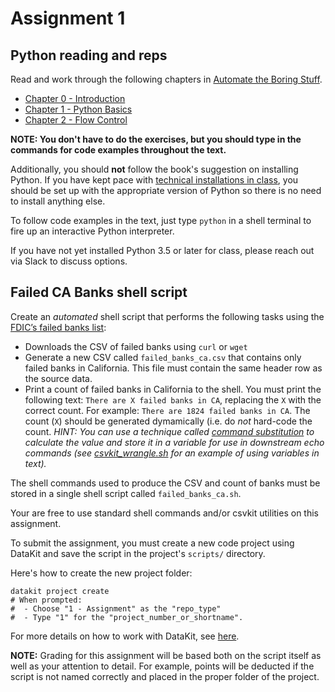 # Assignment 1

## Python reading and reps

Read and work through the following chapters in [Automate the Boring Stuff][]. 

* [Chapter 0 - Introduction](https://automatetheboringstuff.com/chapter0/)
* [Chapter 1 - Python Basics](https://automatetheboringstuff.com/chapter1/)
* [Chapter 2 - Flow Control](https://automatetheboringstuff.com/chapter2/)

**NOTE: You don't have to do the exercises, but you should type in the commands for code examples throughout the text.** 

Additionally, you should **not** follow the book's suggestion on installing Python. If you have kept pace with [technical installations in class](tech_setup.md), you should be set up with the appropriate version of Python so there is no need to install anything else.

To follow code examples in the text, just type `python` in a shell terminal to fire up an interactive Python interpreter.

If you have not yet installed Python 3.5 or later for class, please reach out via Slack to discuss options.


[Automate the Boring Stuff]: https://automatetheboringstuff.com/

## Failed CA Banks shell script

Create an *automated* shell script that performs the following tasks using the [FDIC’s failed banks list](https://www.fdic.gov/bank/individual/failed/banklist.html):

* Downloads the CSV of failed banks using `curl` or `wget`
* Generate a new CSV called `failed_banks_ca.csv` that contains only failed banks in California. This file must contain the same header row as the source data.
* Print a count of failed banks in California to the shell. You must print the following text: `There are X failed banks in CA`, replacing the `X`  with the correct count. For example: `There are 1824 failed banks in CA`. The count (`X`) should be generated dymamically (i.e. do *not* hard-code the count. *HINT: You can use a technique called [command substitution][] to calculate the value and store it in a variable for use in downstream echo commands (see [csvkit_wrangle.sh][] for an example of using variables in text).* 

[csvkit_wrangle.sh]: https://github.com/stanfordjournalism/stanford-progj-2020/blob/master/code/csvkit_wrangle.sh
[command substitution]: https://bash.cyberciti.biz/guide/

The shell commands used to produce the CSV and count of banks must be stored in a single shell script called `failed_banks_ca.sh`. 

Your are free to use standard shell commands and/or csvkit utilities on this assignment.

To submit the assignment, you must create a new code project using DataKit and save the script in the project's `scripts/` directory.

Here's how to create the new project folder:

```
datakit project create
# When prompted:
#  - Choose "1 - Assignment" as the "repo_type" 
#  - Type "1" for the "project_number_or_shortname".
```

For more details on how to work with DataKit, see [here](../docs/automating_workflows.md#automating-workflow-with-datakit).

**NOTE:** Grading for this assignment will be based both on the script itself as well as your attention to detail. For example, points will be deducted if the script is not named correctly and placed in the proper folder of the project.
